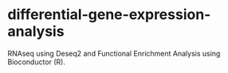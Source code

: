 # differential-gene-expression-analysis
RNAseq using Deseq2 and Functional Enrichment Analysis using Bioconductor (R).
